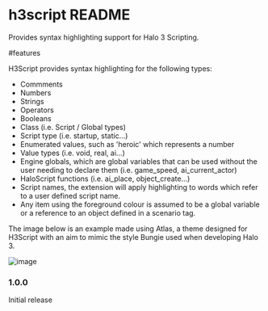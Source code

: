 # h3script README

Provides syntax highlighting support for Halo 3 Scripting.

#features

H3Script provides syntax highlighting for the following types:

- Commments
- Numbers
- Strings
- Operators
- Booleans
- Class (i.e. Script / Global types)
- Script type (i.e. startup, static...)
- Enumerated values, such as 'heroic' which represents a number
- Value types (i.e. void, real, ai...)
- Engine globals, which are global variables that can be used without the user needing to declare them (i.e. game_speed, ai_current_actor)
- HaloScript functions (i.e. ai_place, object_create...)
- Script names, the extension will apply highlighting to words which refer to a user defined script name.
- Any item using the foreground colour is assumed to be a global variable or a reference to an object defined in a scenario tag. 

The image below is an example made using Atlas, a theme designed for H3Script with an aim to mimic the style Bungie used when developing Halo 3.

![image](https://user-images.githubusercontent.com/80323148/138606292-b5709879-f77b-44f2-9d16-f6292f47806e.png)


### 1.0.0

Initial release
